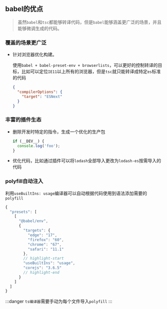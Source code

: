 ## babel的优点

> 虽然`babel`和`tsc`都能够转译代码，但是`babel`能够涵盖更广泛的场景，并且能够微调生成的代码。

### 覆盖的场景更广泛

- 针对浏览器优化构建。

  使用`babel + babel-preset-env + browserlists`，可以更好的控制转译的目标，比如可以定位`IE11`以上所有的浏览器，但是`tsc`就只能转译成特定`es`标准的代码

  ```json
  {
    "compilerOptions": {
      "target": "ESNext"
    }
  }
  ```

### 丰富的插件生态

- 删除开发时特定的指令，生成一个优化的生产包

  ```javascript
  if (__DEV__) {
    console.log('foo');
  }
  ```

- 优化代码，比如通过插件可以将`lodash`全部导入更改为`lodash-es`按需导入的代码

### polyfill自动注入

利用`useBuiltIns: usage`编译器可以自动根据代码使用到语法添加需要的`polyfill`

```javascript
{
  "presets": [
    [
      "@babel/env",
      {
        "targets": {
          "edge": "17",
          "firefox": "60",
          "chrome": "67",
          "safari": "11.1"
        },
        // highlight-start
        "useBuiltIns": "usage",
        "corejs": "3.6.5"
        // highlight-end
      }
    ]
  ]
}
```

:::danger
`ts编译器`需要手动为每个文件导入`polyfill`
:::